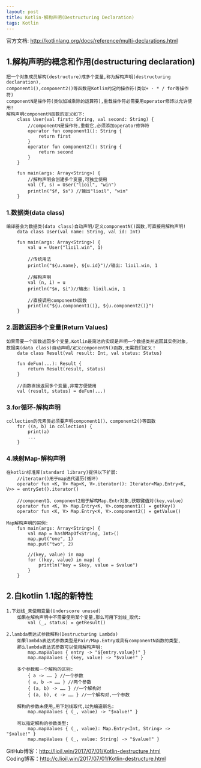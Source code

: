 ```yaml
---
layout: post
title: Kotlin-解构声明(Destructuring Declaration)
tags: Kotlin
---
```

官方文档: http://kotlinlang.org/docs/reference/multi-declarations.html
    
## 1.解构声明的概念和作用(destructuring declaration)
    把一个对象成员解构(destructure)成多个变量,称为解构声明(destructuring declaration),
    component1(),component2()等函数是Kotlin约定的操作符(类似+ - * / for等操作符)
    componentN是操作符(类似加减乘除的运算符),重载操作符必需要用operator修饰以允许使用!
    解构声明componentN函数的定义如下:
        class User(val first: String, val second: String) {
            //componentN是操作符,重载它,必须添加operator修饰符
            operator fun component1(): String {
                return first
            }
            operator fun component2(): String {
                return second
            }
        }
        
        fun main(args: Array<String>) {
            //解构声明会创建多个变量,可独立使用
            val (f, s) = User("lioil", "win")
            println("$f, $s") //输出"lioil", "win"
        }

### 1.数据类(data class)
    编译器会为数据类(data class)自动声明/定义componentN()函数,可直接用解构声明!    
        data class User(val name: String, val id: Int)

        fun main(args: Array<String>) {
            val u = User("lioil.win", 1)

            //传统用法
            println("${u.name}, ${u.id}")//输出: lioil.win, 1

            //解构声明
            val (n, i) = u
            println("$n, $i")//输出: lioil.win, 1

            //直接调用componentN函数
            println("${u.component1()}, ${u.component2()}")
        }

### 2.函数返回多个变量(Return Values)
    如果需要一个函数返回多个变量,Kotlin最简洁的实现是声明一个数据类并返回其实例对象,
    数据类(data class)自动声明/定义componentN()函数,无需我们定义！
        data class Result(val result: Int, val status: Status)

        fun deFun(...): Result {
            return Result(result, status)
        }

        //函数直接返回多个变量,非常方便使用
        val (result, status) = deFun(...)

### 3.for循环-解构声明
    collection的元素类必须要声明component1()、component2()等函数
        for ((a, b) in collection) {
            print(a)  
            ...                
        }

### 4.映射Map-解构声明
    在kotlin标准库(standard library)提供以下扩展:
        //iterator()用于map迭代遍历(循环)
        operator fun <K, V> Map<K, V>.iterator(): Iterator<Map.Entry<K, V>> = entrySet().iterator()

        //component1、component2用于解构Map.Entr对象,获取键值对(key,value)
        operator fun <K, V> Map.Entry<K, V>.component1() = getKey()
        operator fun <K, V> Map.Entry<K, V>.component2() = getValue()

    Map解构声明的实例:
        fun main(args: Array<String>) {
            val map = hashMapOf<String, Int>()
            map.put("one", 1)
            map.put("two", 2)

            //(key, value) in map
            for ((key, value) in map) {
                println("key = $key, value = $value")
            }
        }

## 2.自kotlin 1.1起的新特性
    1.下划线_未使用变量(Underscore unused)
        如果在解构声明中不需要使用某个变量,那么可用下划线_取代:
            val (_, status) = getResult()

    2.lambda表达式参数解构(Destructuring Lambda)    
        如果lambda表达式参数类型是Pair/Map.Entry或具有componentN函数的类型,
        那么lambda表达式参数可以使用解构声明:
            map.mapValues { entry -> "${entry.value}!" }
            map.mapValues { (key, value) -> "$value!" }
        
        多个参数和一个解构的区别:
            { a -> …… } //一个参数
            { a, b -> …… } //两个参数
            { (a, b) -> …… } //一个解构对
            { (a, b), c -> …… } //一个解构对,一个参数

        解构的参数未使用,用下划线取代,以免编造新名:
            map.mapValues { (_, value) -> "$value!" }

        可以指定解构的参数类型:
            map.mapValues { (_, value): Map.Entry<Int, String> -> "$value!" }
            map.mapValues { (_, value: String) -> "$value!" }

GitHub博客：http://lioil.win/2017/07/01/Kotlin-destructure.html   
Coding博客：http://c.lioil.win/2017/07/01/Kotlin-destructure.html